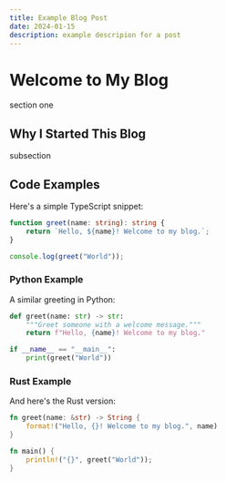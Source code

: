 ```yaml
---
title: Example Blog Post
date: 2024-01-15
description: example descripion for a post
---
```


# Welcome to My Blog

section one

## Why I Started This Blog

subsection

## Code Examples

Here's a simple TypeScript snippet:

```typescript
function greet(name: string): string {
    return `Hello, ${name}! Welcome to my blog.`;
}

console.log(greet("World"));
```

### Python Example

A similar greeting in Python:

```python
def greet(name: str) -> str:
    """Greet someone with a welcome message."""
    return f"Hello, {name}! Welcome to my blog."

if __name__ == "__main__":
    print(greet("World"))
```

### Rust Example

And here's the Rust version:

```rust
fn greet(name: &str) -> String {
    format!("Hello, {}! Welcome to my blog.", name)
}

fn main() {
    println!("{}", greet("World"));
}
```

